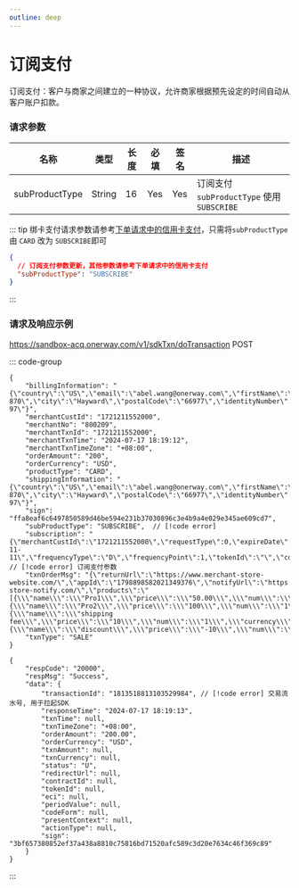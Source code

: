 ```yaml
---
outline: deep
---
```


<script lang="ts" setup>

import {SubProductTypeEnum} from "./util/constants";

</script>

# 订阅支付

订阅支付：客户与商家之间建立的一种协议，允许商家根据预先设定的时间自动从客户账户扣款。

### 请求参数

 <div class="custom-table bordered-table">

| 名称             | 类型     | 长度 | 必填  | 签名  | 描述                                   |
|----------------|--------|----|-----|-----|--------------------------------------|
| subProductType | String | 16 | Yes | Yes | 订阅支付 `subProductType` 使用 `SUBSCRIBE` |

</div>

::: tip 绑卡支付请求参数请参考[下单请求中的信用卡支付](./sdk-do-transaction#sdk下单请求及响应示例)，只需将`subProductType` 由 `CARD` 改为 `SUBSCRIBE`即可

```json lines
{
  // 订阅支付参数更新，其他参数请参考下单请求中的信用卡支付
  "subProductType": "SUBSCRIBE"
}
```
:::

### 请求及响应示例

https://sandbox-acq.onerway.com/v1/sdkTxn/doTransaction <Badge type="tip">POST</Badge>

::: code-group
```json-vue [Request]
{
    "billingInformation": "{\"country\":\"US\",\"email\":\"abel.wang@onerway.com\",\"firstName\":\"CL\",\"lastName\":\"BRW2\",\"phone\":\"17700492982\",\"address\":\"Apt. 870\",\"city\":\"Hayward\",\"postalCode\":\"66977\",\"identityNumber\":\"717.628.937-97\"}",
    "merchantCustId": "1721211552000",
    "merchantNo": "800209",
    "merchantTxnId": "1721211552000",
    "merchantTxnTime": "2024-07-17 18:19:12",
    "merchantTxnTimeZone": "+08:00",
    "orderAmount": "200",
    "orderCurrency": "USD",
    "productType": "CARD",
    "shippingInformation": "{\"country\":\"US\",\"email\":\"abel.wang@onerway.com\",\"firstName\":\"CL\",\"lastName\":\"BRW2\",\"phone\":\"17700492982\",\"address\":\"Apt. 870\",\"city\":\"Hayward\",\"postalCode\":\"66977\",\"identityNumber\":\"717.628.937-97\"}",
    "sign": "ffa8eaf6c6497850589d46be594e231b37030896c3e4b9a4e029e345ae609cd7",
    "subProductType": "SUBSCRIBE",  // [!code error]
    "subscription": "{\"merchantCustId\":\"1721211552000\",\"requestType\":0,\"expireDate\":\"2030-11-11\",\"frequencyType\":\"D\",\"frequencyPoint\":1,\"tokenId\":\"\",\"contractId\":\"\"}",  // [!code error] 订阅支付参数
    "txnOrderMsg": "{\"returnUrl\":\"https://www.merchant-store-website.com/\",\"appId\":\"1798898582021349376\",\"notifyUrl\":\"https://www.merchant-store-notify.com/\",\"products\":\"[{\\\"name\\\":\\\"Pro1\\\",\\\"price\\\":\\\"50.00\\\",\\\"num\\\":\\\"2\\\",\\\"currency\\\":\\\"USD\\\"},{\\\"name\\\":\\\"Pro2\\\",\\\"price\\\":\\\"100\\\",\\\"num\\\":\\\"1\\\",\\\"currency\\\":\\\"USD\\\"},{\\\"name\\\":\\\"shipping fee\\\",\\\"price\\\":\\\"10\\\",\\\"num\\\":\\\"1\\\",\\\"currency\\\":\\\"USD\\\",\\\"type\\\":\\\"shipping_fee\\\"},{\\\"name\\\":\\\"discount\\\",\\\"price\\\":\\\"-10\\\",\\\"num\\\":\\\"1\\\",\\\"currency\\\":\\\"USD\\\",\\\"type\\\":\\\"discount\\\"}]\",\"transactionIp\":\"127.0.0.1\"}",
    "txnType": "SALE"
}
```
```json-vue [Response]
{
    "respCode": "20000",
    "respMsg": "Success",
    "data": {
        "transactionId": "1813518813103529984", // [!code error] 交易流水号, 用于拉起SDK
        "responseTime": "2024-07-17 18:19:13",
        "txnTime": null,
        "txnTimeZone": "+08:00",
        "orderAmount": "200.00",
        "orderCurrency": "USD",
        "txnAmount": null,
        "txnCurrency": null,
        "status": "U",
        "redirectUrl": null,
        "contractId": null,
        "tokenId": null,
        "eci": null,
        "periodValue": null,
        "codeForm": null,
        "presentContext": null,
        "actionType": null,
        "sign": "3bf657380852ef37a438a8810c75816bd71520afc589c3d20e7634c46f369c89"
    }
}
```
:::

<style lang="css">



</style>